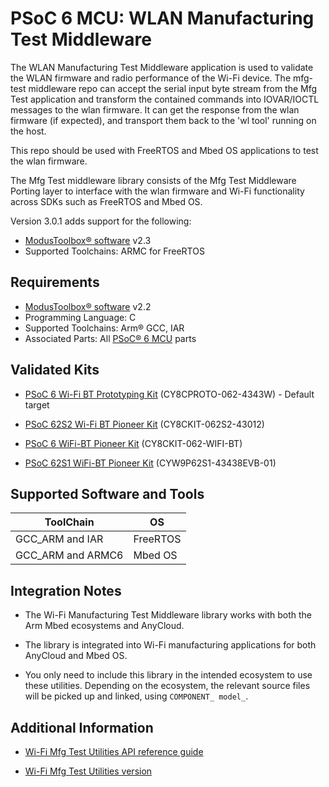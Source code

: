 # PSoC 6 MCU: WLAN Manufacturing Test Middleware

The WLAN Manufacturing Test Middleware application is used to validate the WLAN firmware and radio performance of the Wi-Fi device. The mfg-test middleware repo can accept the serial input byte stream from the Mfg Test application and transform the contained commands into IOVAR/IOCTL messages to the wlan firmware. It can get the response from the wlan firmware (if expected), and transport them back to the 'wl tool' running on the host.

This repo should be used with FreeRTOS and Mbed OS applications to test the wlan firmware.

The Mfg Test middleware library consists of the Mfg Test Middleware Porting layer to interface with the wlan firmware and Wi-Fi functionality across SDKs such as FreeRTOS and Mbed OS.

Version 3.0.1 adds support for the following:
- [ModusToolbox® software](https://www.cypress.com/products/modustoolbox-software-environment) v2.3
- Supported Toolchains: ARMC for FreeRTOS


## Requirements

- [ModusToolbox® software](https://www.cypress.com/products/modustoolbox-software-environment) v2.2
- Programming Language: C
- Supported Toolchains: Arm® GCC, IAR
- Associated Parts: All [PSoC® 6 MCU](http://www.cypress.com/PSoC6) parts


## Validated Kits

- [PSoC 6 Wi-Fi BT Prototyping Kit](https://www.cypress.com/CY8CPROTO-062-4343W) (CY8CPROTO-062-4343W) - Default target

- [PSoC 62S2 Wi-Fi BT Pioneer Kit](https://www.cypress.com/CY8CKIT-062S2-43012) (CY8CKIT-062S2-43012)

- [PSoC 6 WiFi-BT Pioneer Kit](https://www.cypress.com/CY8CKIT-062-WIFI-BT) (CY8CKIT-062-WIFI-BT)

- [PSoC 62S1 WiFi-BT Pioneer Kit](https://www.cypress.com/CYW9P62S1-43438EVB-01) (CYW9P62S1-43438EVB-01)


## Supported Software and Tools

ToolChain     | OS
--------------|----
GCC_ARM and IAR | FreeRTOS
GCC_ARM and ARMC6 | Mbed OS|


## Integration Notes

- The Wi-Fi Manufacturing Test Middleware library works with both the Arm Mbed ecosystems and AnyCloud.

- The library is integrated into Wi-Fi manufacturing applications for both AnyCloud and Mbed OS.

- You only need to include this library in the intended ecosystem to use these utilities. Depending on the ecosystem, the relevant source files will be picked up and linked, using `COMPONENT_ model_`.


## Additional Information

- [Wi-Fi Mfg Test Utilities API reference guide](https://cypresssemiconductorco.github.io/wifi-mfg-test/api_reference_manual/html/index.html)

- [Wi-Fi Mfg Test Utilities version](./version.txt)
